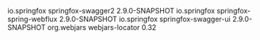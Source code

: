 <dependency>
	<groupId>io.springfox</groupId>
	<artifactId>springfox-swagger2</artifactId>
	<version>2.9.0-SNAPSHOT</version>
</dependency>
<dependency>
	<groupId>io.springfox</groupId>
	<artifactId>springfox-spring-webflux</artifactId>
	<version>2.9.0-SNAPSHOT</version>
</dependency>
<dependency>
	<groupId>io.springfox</groupId>
	<artifactId>springfox-swagger-ui</artifactId>
	<version>2.9.0-SNAPSHOT</version>
</dependency>
<dependency>
	<groupId>org.webjars</groupId>
	<artifactId>webjars-locator</artifactId>
	<version>0.32</version>
</dependency>